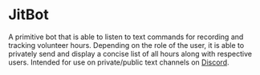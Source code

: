 # JitBot

A primitive bot that is able to listen to text commands for recording and tracking volunteer hours. Depending on the role of the user, it is able to privately send and display a concise list of all hours along with respective users. Intended for use on private/public text channels on [Discord](https://discord.com/).


